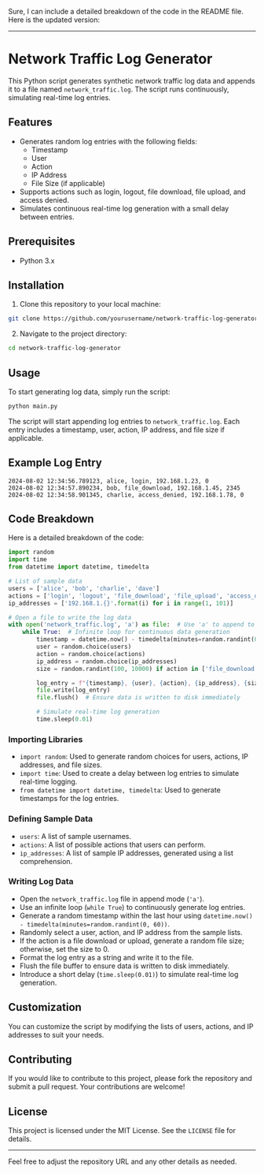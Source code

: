 Sure, I can include a detailed breakdown of the code in the README file. Here is the updated version:

---

# Network Traffic Log Generator

This Python script generates synthetic network traffic log data and appends it to a file named `network_traffic.log`. The script runs continuously, simulating real-time log entries.

## Features

- Generates random log entries with the following fields:
  - Timestamp
  - User
  - Action
  - IP Address
  - File Size (if applicable)
- Supports actions such as login, logout, file download, file upload, and access denied.
- Simulates continuous real-time log generation with a small delay between entries.

## Prerequisites

- Python 3.x

## Installation

1. Clone this repository to your local machine:

```sh
git clone https://github.com/yourusername/network-traffic-log-generator.git
```

2. Navigate to the project directory:

```sh
cd network-traffic-log-generator
```

## Usage

To start generating log data, simply run the script:

```sh
python main.py
```

The script will start appending log entries to `network_traffic.log`. Each entry includes a timestamp, user, action, IP address, and file size if applicable.

## Example Log Entry

```
2024-08-02 12:34:56.789123, alice, login, 192.168.1.23, 0
2024-08-02 12:34:57.890234, bob, file_download, 192.168.1.45, 2345
2024-08-02 12:34:58.901345, charlie, access_denied, 192.168.1.78, 0
```

## Code Breakdown

Here is a detailed breakdown of the code:

```python
import random
import time
from datetime import datetime, timedelta

# List of sample data
users = ['alice', 'bob', 'charlie', 'dave']
actions = ['login', 'logout', 'file_download', 'file_upload', 'access_denied']
ip_addresses = ['192.168.1.{}'.format(i) for i in range(1, 101)]

# Open a file to write the log data
with open('network_traffic.log', 'a') as file:  # Use 'a' to append to the file
    while True:  # Infinite loop for continuous data generation
        timestamp = datetime.now() - timedelta(minutes=random.randint(0, 60))
        user = random.choice(users)
        action = random.choice(actions)
        ip_address = random.choice(ip_addresses)
        size = random.randint(100, 10000) if action in ['file_download', 'file_upload'] else 0

        log_entry = f"{timestamp}, {user}, {action}, {ip_address}, {size}\n"
        file.write(log_entry)
        file.flush()  # Ensure data is written to disk immediately

        # Simulate real-time log generation
        time.sleep(0.01)
```

### Importing Libraries

- `import random`: Used to generate random choices for users, actions, IP addresses, and file sizes.
- `import time`: Used to create a delay between log entries to simulate real-time logging.
- `from datetime import datetime, timedelta`: Used to generate timestamps for the log entries.

### Defining Sample Data

- `users`: A list of sample usernames.
- `actions`: A list of possible actions that users can perform.
- `ip_addresses`: A list of sample IP addresses, generated using a list comprehension.

### Writing Log Data

- Open the `network_traffic.log` file in append mode (`'a'`).
- Use an infinite loop (`while True`) to continuously generate log entries.
- Generate a random timestamp within the last hour using `datetime.now() - timedelta(minutes=random.randint(0, 60))`.
- Randomly select a user, action, and IP address from the sample lists.
- If the action is a file download or upload, generate a random file size; otherwise, set the size to 0.
- Format the log entry as a string and write it to the file.
- Flush the file buffer to ensure data is written to disk immediately.
- Introduce a short delay (`time.sleep(0.01)`) to simulate real-time log generation.

## Customization

You can customize the script by modifying the lists of users, actions, and IP addresses to suit your needs.

## Contributing

If you would like to contribute to this project, please fork the repository and submit a pull request. Your contributions are welcome!

## License

This project is licensed under the MIT License. See the `LICENSE` file for details.

---

Feel free to adjust the repository URL and any other details as needed.
